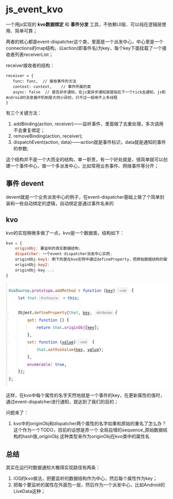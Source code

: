 # js_event_kvo

一个用js实现的 **kvo数据绑定** 和 **事件分发** 工具，不依赖UI层、可以纯在逻辑层使用、简单可靠；

两者的核心都是event-dispatcher这个类，里面是一个派发中心，中心里是一个connections的map结构，以action(即事件名)为key，每个key下面挂载了一个接收者列表receiverList；

receiver接收者的结构：  
```
receiver = {       
   func: func,  // 接收事件的方法
   context: context,    // 事件所属的类
   async: false  // 是否异步通知，在js里异步通知就是指在下一个tick去通知，js和Android的消息循环机制是大同小异的，只不过一般用不上多线程
}  
```

有三个关键方法：
1. addBinding(action, receiver)——监听事件，里面做了去重处理，多次调用不会重复绑定；
2. removeBinding(action, receiver);
3. dispatchEvent(action, data)——action就是事件标识，data就是通知的事件的参数;

这个结构并不是一个大而全的结构，单一职责，有一个好处就是，很简单就可以创建一个事件中心，做一个多派发中心，比如常用业务事件、网络事件等分开；

## 事件 devent

devent就是一个业务派发中心的例子，在event-dispatcher基础上做了个简单封装和一些自动绑定的逻辑，自动绑定是通过事件名来的

## kvo
kvo的实现稍微多做了一点，kvo是一个数据类，结构如下：
``` javascript
kvo = {
    originObj: 要监听的真实数据结构;
    dispatcher: 一个event-dispatcher派发中心实例;
    originObj-key1: 剩下的是在kvo实例中通过defineProperty，把原始数据结构的属性名添加进去，具体实现如下图
    originObj-key2: 
    originObj-key...: 
}
```

![img.png](img.png)

这样，在kvo中每个属性的名字天然地就是一个事件的key，在更新属性的值时，通过event-dispatcher进行通知，就达到了我们的目的；

问题来了：
1. kvo中的originObj和dispatcher两个属性的名字如果和原始的重名了怎么办？
这个作为一个TODO，目前的设想是弄一个 全局自增的sequence_原始数据结构的hash值_originObj 这种类型来作为originObj在kvo类中的属性名


## 总结
其实在运行时数据通知大概得实现路径有两条：
1. iOS的kvo做法，把要监听的数据结构作为中心，然后每个属性作为key；
2. 把每个要监听的属性在外面包一层，然后作为一个派发中心，比如Android的LiveData这种；
